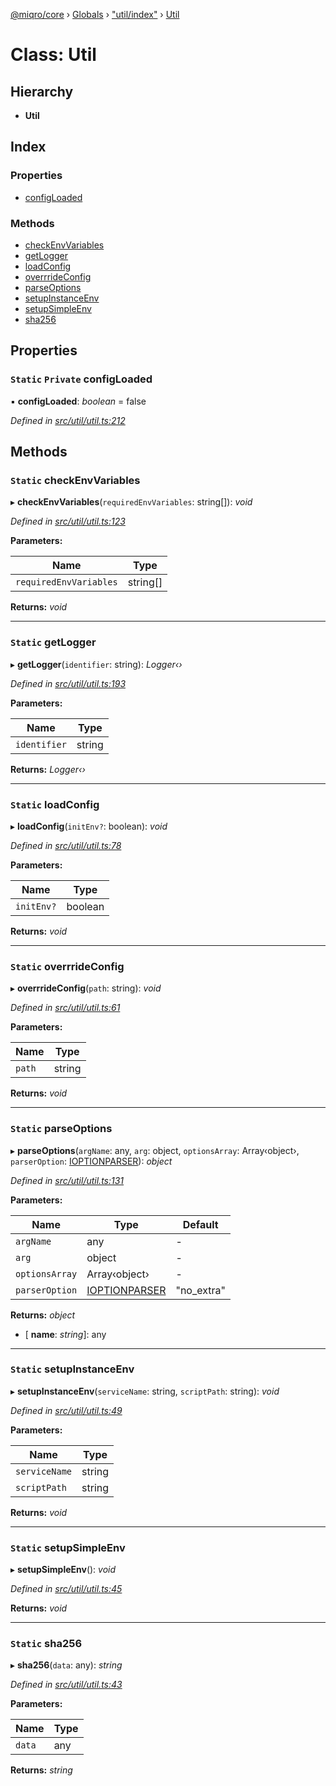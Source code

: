 [@miqro/core](../README.md) › [Globals](../globals.md) › ["util/index"](../modules/_util_index_.md) › [Util](_util_index_.util.md)

# Class: Util

## Hierarchy

* **Util**

## Index

### Properties

* [configLoaded](_util_index_.util.md#static-private-configloaded)

### Methods

* [checkEnvVariables](_util_index_.util.md#static-checkenvvariables)
* [getLogger](_util_index_.util.md#static-getlogger)
* [loadConfig](_util_index_.util.md#static-loadconfig)
* [overrrideConfig](_util_index_.util.md#static-overrrideconfig)
* [parseOptions](_util_index_.util.md#static-parseoptions)
* [setupInstanceEnv](_util_index_.util.md#static-setupinstanceenv)
* [setupSimpleEnv](_util_index_.util.md#static-setupsimpleenv)
* [sha256](_util_index_.util.md#static-sha256)

## Properties

### `Static` `Private` configLoaded

▪ **configLoaded**: *boolean* = false

*Defined in [src/util/util.ts:212](https://github.com/claukers/miqro-core/blob/05bc2b3/src/util/util.ts#L212)*

## Methods

### `Static` checkEnvVariables

▸ **checkEnvVariables**(`requiredEnvVariables`: string[]): *void*

*Defined in [src/util/util.ts:123](https://github.com/claukers/miqro-core/blob/05bc2b3/src/util/util.ts#L123)*

**Parameters:**

Name | Type |
------ | ------ |
`requiredEnvVariables` | string[] |

**Returns:** *void*

___

### `Static` getLogger

▸ **getLogger**(`identifier`: string): *Logger‹›*

*Defined in [src/util/util.ts:193](https://github.com/claukers/miqro-core/blob/05bc2b3/src/util/util.ts#L193)*

**Parameters:**

Name | Type |
------ | ------ |
`identifier` | string |

**Returns:** *Logger‹›*

___

### `Static` loadConfig

▸ **loadConfig**(`initEnv?`: boolean): *void*

*Defined in [src/util/util.ts:78](https://github.com/claukers/miqro-core/blob/05bc2b3/src/util/util.ts#L78)*

**Parameters:**

Name | Type |
------ | ------ |
`initEnv?` | boolean |

**Returns:** *void*

___

### `Static` overrrideConfig

▸ **overrrideConfig**(`path`: string): *void*

*Defined in [src/util/util.ts:61](https://github.com/claukers/miqro-core/blob/05bc2b3/src/util/util.ts#L61)*

**Parameters:**

Name | Type |
------ | ------ |
`path` | string |

**Returns:** *void*

___

### `Static` parseOptions

▸ **parseOptions**(`argName`: any, `arg`: object, `optionsArray`: Array‹object›, `parserOption`: [IOPTIONPARSER](../modules/_util_util_.md#ioptionparser)): *object*

*Defined in [src/util/util.ts:131](https://github.com/claukers/miqro-core/blob/05bc2b3/src/util/util.ts#L131)*

**Parameters:**

Name | Type | Default |
------ | ------ | ------ |
`argName` | any | - |
`arg` | object | - |
`optionsArray` | Array‹object› | - |
`parserOption` | [IOPTIONPARSER](../modules/_util_util_.md#ioptionparser) | "no_extra" |

**Returns:** *object*

* \[ **name**: *string*\]: any

___

### `Static` setupInstanceEnv

▸ **setupInstanceEnv**(`serviceName`: string, `scriptPath`: string): *void*

*Defined in [src/util/util.ts:49](https://github.com/claukers/miqro-core/blob/05bc2b3/src/util/util.ts#L49)*

**Parameters:**

Name | Type |
------ | ------ |
`serviceName` | string |
`scriptPath` | string |

**Returns:** *void*

___

### `Static` setupSimpleEnv

▸ **setupSimpleEnv**(): *void*

*Defined in [src/util/util.ts:45](https://github.com/claukers/miqro-core/blob/05bc2b3/src/util/util.ts#L45)*

**Returns:** *void*

___

### `Static` sha256

▸ **sha256**(`data`: any): *string*

*Defined in [src/util/util.ts:43](https://github.com/claukers/miqro-core/blob/05bc2b3/src/util/util.ts#L43)*

**Parameters:**

Name | Type |
------ | ------ |
`data` | any |

**Returns:** *string*
